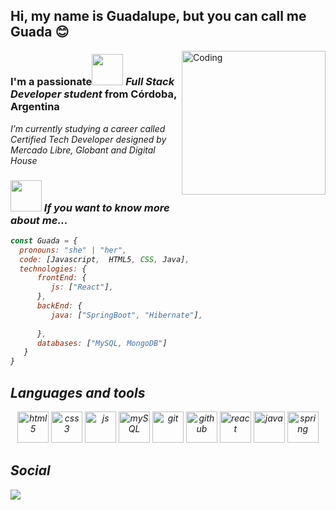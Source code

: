 <h2 align="left">Hi, my name is Guadalupe, but you can call me Guada 😊</h2>

<img align="right" alt="Coding" width="230" src= "https://media0.giphy.com/media/Sl6ck4CKQtDeDtCIlh/giphy.gif?cid=790b761192567241fb8ebeb07cb49e8549af7de9ce829f3c&rid=giphy.gif&ct=s">

<h3 align="left">I'm a passionate<img src="https://c.tenor.com/UhLv_deOrtMAAAAi/happy-milk-peach-happy.gif" width="50"> <em>Full Stack Developer student</em> from Córdoba, Argentina</h3>
<p><em>I’m currently studying a career called Certified Tech Developer designed by Mercado Libre, Globant and Digital House<em></p>

### <img src="https://media.giphy.com/media/VgCDAzcKvsR6OM0uWg/giphy.gif" width="50">  If you want to know more about me...  

```javaScript
const Guada = {
  pronouns: "she" | "her",
  code: [Javascript,  HTML5, CSS, Java],
  technologies: {
      frontEnd: {
         js: ["React"],
      },
      backEnd: {
         java: ["SpringBoot", "Hibernate"],
         
      },
      databases: ["MySQL, MongoDB"]
   }
}
```

## Languages and tools

<p align="center">
  <img src="https://img.shields.io/badge/HTML5-E34F26?style=for-the-badge&logo=html5&logoColor=white" alt="html5" height="50"/> 
  <img src="https://img.shields.io/badge/CSS3-1572B6?style=for-the-badge&logo=css3&logoColor=white" alt="css3" height="50"/> 
  <img src="https://img.shields.io/badge/JavaScript-F7DF1E?style=for-the-badge&logo=javascript&logoColor=black" alt="js" height="50"/> 
  <img src="https://img.shields.io/badge/MySQL-00000F?style=for-the-badge&logo=mysql&logoColor=white" alt="mySQL" height="50"/> 
  <img src="https://img.shields.io/badge/Git-F05032?style=for-the-badge&logo=git&logoColor=white" alt="git" height="50"/>
  <img src="https://img.shields.io/badge/GitHub-100000?style=for-the-badge&logo=github&logoColor=white" alt="github" height="50"/>
  <img src="https://img.shields.io/badge/React-20232A?style=for-the-badge&logo=react&logoColor=61DAFB" alt="react" height="50">
  <img src="https://img.shields.io/badge/Java-ED8B00?style=for-the-badge&logo=java&logoColor=white" alt="java" height="50"/>
  <img src="https://img.shields.io/badge/spring-64B742?style=for-the-badge&logo=spring&logoColor=white" alt="spring" height="50"/>
</p>


<!-- ## 📚  I'm currently learning
<p align="center">
  <img src="https://img.shields.io/badge/Go-00ADD8?style=for-the-badge&logo=go&logoColor=white" alt="go" height="50"/>
  <img src="https://img.shields.io/badge/MongoDB-4EA94B?style=for-the-badge&logo=mongodb&logoColor=white" alt="MongoDB" height="50"/>
  <img src="https://img.shields.io/badge/PostgreSQL-316192?style=for-the-badge&logo=postgresql&logoColor=white" alt="postgreSQL" height="50"/>
</p> -->


## Social

<a href="https://www.linkedin.com/in/daniel-gregorio-garc%C3%ADa-57ab9214a/" ><img src="https://img.shields.io/badge/Gregorio Garcia-%230077B5.svg?&style=for-the-badge&logo=linkedin&logoColor=white" ></a> 









